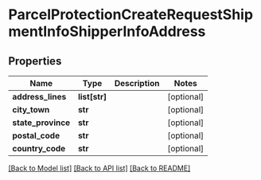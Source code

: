 # ParcelProtectionCreateRequestShipmentInfoShipperInfoAddress

## Properties
Name | Type | Description | Notes
------------ | ------------- | ------------- | -------------
**address_lines** | **list[str]** |  | [optional] 
**city_town** | **str** |  | [optional] 
**state_province** | **str** |  | [optional] 
**postal_code** | **str** |  | [optional] 
**country_code** | **str** |  | [optional] 

[[Back to Model list]](../README.md#documentation-for-models) [[Back to API list]](../README.md#documentation-for-api-endpoints) [[Back to README]](../README.md)


